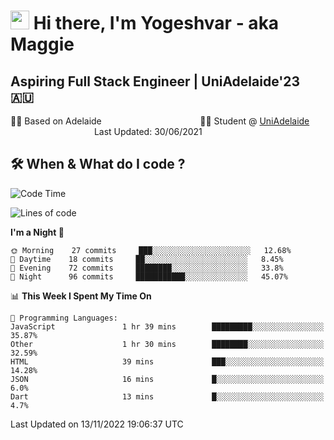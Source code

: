 <h1><img src="https://emojis.slackmojis.com/emojis/images/1531849430/4246/blob-sunglasses.gif?1531849430" width="30"/> Hi there, I'm Yogeshvar - aka Maggie</h1>

## Aspiring Full Stack Engineer | UniAdelaide'23 🇦🇺  
🏂🏻  Based on Adelaide &nbsp;&nbsp;&nbsp;&nbsp;&nbsp;&nbsp;&nbsp;&nbsp;&nbsp;&nbsp;&nbsp;&nbsp;&nbsp;&nbsp;&nbsp;&nbsp;&nbsp;&nbsp;&nbsp;&nbsp;&nbsp;&nbsp;&nbsp;&nbsp;&nbsp;&nbsp;&nbsp;&nbsp;&nbsp;&nbsp;&nbsp;&nbsp;&nbsp;&nbsp;&nbsp;&nbsp;&nbsp;&nbsp;&nbsp;👨‍💻 Student @ [UniAdelaide](https://www.adelaide.edu.au)   &nbsp;&nbsp;&nbsp;&nbsp;&nbsp;&nbsp;&nbsp;&nbsp;&nbsp;&nbsp;&nbsp;&nbsp;&nbsp;&nbsp;&nbsp;&nbsp;&nbsp;&nbsp;&nbsp;&nbsp;&nbsp;&nbsp;&nbsp;&nbsp;&nbsp;&nbsp;&nbsp;&nbsp;&nbsp;&nbsp;&nbsp;&nbsp; &nbsp;Last Updated: 30/06/2021

## 🛠 When & What do I code ?  

<!--START_SECTION:waka-->
![Code Time](http://img.shields.io/badge/Code%20Time-1%2C838%20hrs%2024%20mins-blue)

![Lines of code](https://img.shields.io/badge/From%20Hello%20World%20I%27ve%20Written-2%20Million%20lines%20of%20code-blue)

**I'm a Night 🦉** 

```text
🌞 Morning    27 commits     ███░░░░░░░░░░░░░░░░░░░░░░   12.68% 
🌆 Daytime    18 commits     ██░░░░░░░░░░░░░░░░░░░░░░░   8.45% 
🌃 Evening    72 commits     ████████░░░░░░░░░░░░░░░░░   33.8% 
🌙 Night      96 commits     ███████████░░░░░░░░░░░░░░   45.07%

```


📊 **This Week I Spent My Time On** 

```text
💬 Programming Languages: 
JavaScript               1 hr 39 mins        █████████░░░░░░░░░░░░░░░░   35.87% 
Other                    1 hr 30 mins        ████████░░░░░░░░░░░░░░░░░   32.59% 
HTML                     39 mins             ███░░░░░░░░░░░░░░░░░░░░░░   14.28% 
JSON                     16 mins             █░░░░░░░░░░░░░░░░░░░░░░░░   6.0% 
Dart                     13 mins             █░░░░░░░░░░░░░░░░░░░░░░░░   4.7%

```


 Last Updated on 13/11/2022 19:06:37 UTC
<!--END_SECTION:waka-->
